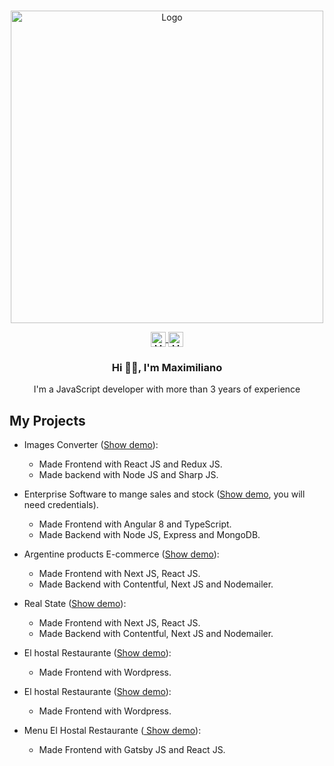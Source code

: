 <br/>
<p align="center">
  <a href="https://github.com/Maximiliano Daniel Garcia/ReadME-Generator">
    <img src="https://images.ctfassets.net/q19qos35shka/5HbYVk8cv4NvoummNPg1xb/b6f186dc63645322d2ab0b521cebae64/Group_2.png?h=800" loading="lazy"  alt="Logo" height="500">
  </a>

<p align="center">

  <a href="https://www.linkedin.com/in/maximilianogarcia13" rel="nofollow">
    <img align="center" src="https://images.ctfassets.net/q19qos35shka/7pfGUFSQeOSlrF0aAsHUff/4cd422b3c6fda252030e169b5d415238/Frame.png?h=250" alt="Maxi Linkedin" height="24px" width="24px">
  </a>
  
  <a href="https://twitter.com/Maxigarcia__" rel="nofollow">
    <img align="center" src="https://images.ctfassets.net/q19qos35shka/2A5DjAB1UNNpTqoOMYwq5I/95a798eb3271130200c500bf340b50ee/Group.png?h=250" alt="Maxi Twitter" height="24px" width="24px">
  </a>
</p>

  <h3 align="center">Hi 👋🏻, I'm Maximiliano</h3>

  <p align="center">
    I'm a JavaScript developer with more than 3 years of experience
  </p>


## My Projects

- Images Converter (<a href="https://bilde-konverterer.herokuapp.com">Show demo</a>):
   - Made Frontend with React JS and Redux JS.
   - Made backend with Node JS and Sharp JS.

- Enterprise  Software to mange sales and stock (<a href="https://mbusness.herokuapp.com/login">Show demo</a>, you will need credentials).
  - Made Frontend with Angular 8 and TypeScript.
  - Made Backend with Node JS, Express and MongoDB.

- Argentine products E-commerce (<a href="https://vinoslm.vercel.app">Show demo</a>):
  - Made Frontend with Next JS, React JS.
  - Made Backend with Contentful, Next JS and Nodemailer.

- Real State (<a href="https://bg-real-estate.vercel.app">Show demo</a>):
  - Made Frontend with Next JS, React JS.
  - Made Backend with Contentful, Next JS and Nodemailer.

- El hostal Restaurante (<a href="https://elhostalrestaurante.es">Show demo</a>):
  - Made Frontend with Wordpress.

- El hostal Restaurante (<a href="https://elhostalrestaurante.es">Show demo</a>):
  - Made Frontend with Wordpress.

- Menu El Hostal Restaurante (<a href="https://elhostal.gtsb.io"> Show demo</a>):
  - Made Frontend with Gatsby JS and React JS.
